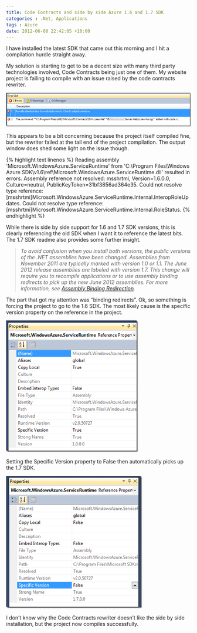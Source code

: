 ```yaml
---
title: Code Contracts and side by side Azure 1.6 and 1.7 SDK
categories : .Net, Applications
tags : Azure
date: 2012-06-08 22:42:05 +10:00
---
```




I have installed the latest SDK that came out this morning and I hit a compilation hurdle straight away.  

My solution is starting to get to be a decent size with many third party technologies involved, Code Contracts being just one of them. My website project is failing to compile with an issue raised by the code contracts rewriter.  

![image][0]

This appears to be a bit concerning because the project itself compiled fine, but the rewriter failed at the tail end of the project compilation. The output window does shed some light on the issue though. 

{% highlight text linenos %}
Reading assembly 'Microsoft.WindowsAzure.ServiceRuntime' from 'C:\Program Files\Windows Azure SDK\v1.6\ref\Microsoft.WindowsAzure.ServiceRuntime.dll' resulted in errors.
    Assembly reference not resolved: msshrtmi, Version=1.6.0.0, Culture=neutral, PublicKeyToken=31bf3856ad364e35.
    Could not resolve type reference: [msshrtmi]Microsoft.WindowsAzure.ServiceRuntime.Internal.InteropRoleUpdates.
    Could not resolve type reference: [msshrtmi]Microsoft.WindowsAzure.ServiceRuntime.Internal.RoleStatus.
{% endhighlight %}

While there is side by side support for 1.6 and 1.7 SDK versions, this is clearly referencing the old SDK when I want it to reference the latest bits. The 1.7 SDK readme also provides some further insight.

> _To avoid confusion when you install both versions, the public versions of the .NET assemblies have been changed. Assemblies from November 2011 are typically marked with version 1.0 or 1.1. The June 2012 release assemblies are labeled with version 1.7. This change will require you to recompile applications or to use assembly binding redirects to pick up the new June 2012 assemblies. For more information, see [Assembly Binding Redirection][1]._

The part that got my attention was “binding redirects”. Ok, so something is forcing the project to go to the 1.6 SDK. The most likely cause is the specific version property on the reference in the project.

![image][2]

Setting the Specific Version property to False then automatically picks up the 1.7 SDK.

![image][3]

I don’t know why the Code Contracts rewriter doesn’t like the side by side installation, but the project now compiles successfully.

[0]: /files/image_141.png
[1]: http://msdn.microsoft.com/en-us/library/2fc472t2(v=vs.90).aspx
[2]: /files/image_142.png
[3]: /files/image_143.png
